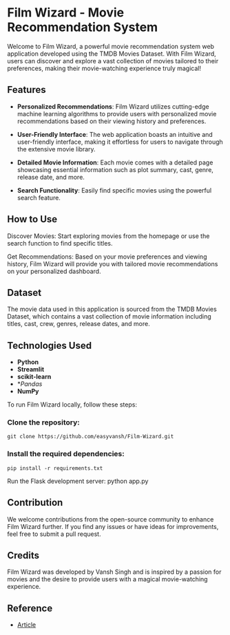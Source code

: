 # Film Wizard - Movie Recommendation System

Welcome to Film Wizard, a powerful movie recommendation system web application developed using the TMDB Movies Dataset. With Film Wizard, users can discover and explore a vast collection of movies tailored to their preferences, making their movie-watching experience truly magical!

## Features

- **Personalized Recommendations**: Film Wizard utilizes cutting-edge machine learning algorithms to provide users with personalized movie recommendations based on their viewing history and preferences.

- **User-Friendly Interface**: The web application boasts an intuitive and user-friendly interface, making it effortless for users to navigate through the extensive movie library.

- **Detailed Movie Information**: Each movie comes with a detailed page showcasing essential information such as plot summary, cast, genre, release date, and more.

- **Search Functionality**: Easily find specific movies using the powerful search feature.

## How to Use

Discover Movies: Start exploring movies from the homepage or use the search function to find specific titles.

Get Recommendations: Based on your movie preferences and viewing history, Film Wizard will provide you with tailored movie recommendations on your personalized dashboard.

## Dataset
The movie data used in this application is sourced from the TMDB Movies Dataset, which contains a vast collection of movie information including titles, cast, crew, genres, release dates, and more.

## Technologies Used
- **Python** 
- **Streamlit** 
- **scikit-learn** 
- **Pandas* 
- **NumPy** 

To run Film Wizard locally, follow these steps:

### Clone the repository: 
`git clone https://github.com/easyvansh/Film-Wizard.git`

### Install the required dependencies: 
`pip install -r requirements.txt`

Run the Flask development server: python app.py

<!-- Access the web application in your browser at http://localhost:5000 -->

## Contribution
We welcome contributions from the open-source community to enhance Film Wizard further. If you find any issues or have ideas for improvements, feel free to submit a pull request.

## Credits
Film Wizard was developed by Vansh Singh and is inspired by a passion for movies and the desire to provide users with a magical movie-watching experience.

## Reference 

- [Article](https://ai.plainenglish.io/tmdb-streamlit-build-your-own-movie-recommendation-system-f2ffbca63d11)